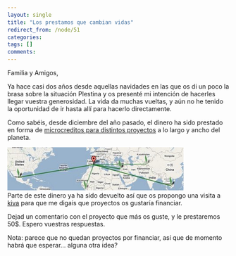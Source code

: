 ```yaml
---
layout: single
title: "Los prestamos que cambian vidas"
redirect_from: /node/51
categories:
tags: []
comments: 
---
```

<div xmlns="http://www.w3.org/1999/xhtml">Familia y Amigos,  

Ya hace casi dos años desde aquellas navidades en las que os di un poco la brasa sobre la situación Plestina y os presenté mi intención de hacerles llegar vuestra generosidad. La vida da muchas vueltas, y aún no he tenido la oportunidad de ir hasta allí para hacerlo directamente.  

Como sabéis, desde diciembre del año pasado, el dinero ha sido prestado en forma de [microcreditos para distintos proyectos](http://www.kiva.org/lender/ciberligre) a lo largo y ancho del planeta.  

![](/images/posts/2008-09-22-los-prestamos-que-cambian-vidas/mapakiva.jpg)  
Parte de este dinero ya ha sido devuelto así que os propongo una visita a [kiva](http://www.kiva.org/) para que me digais que proyectos os gustaría financiar.  

Dejad un comentario con el proyecto que más os guste, y le prestaremos 50$. Espero vuestras respuestas.  

Nota: parece que no quedan proyectos por financiar, así que de momento habrá que esperar... alguna otra idea?</div>
